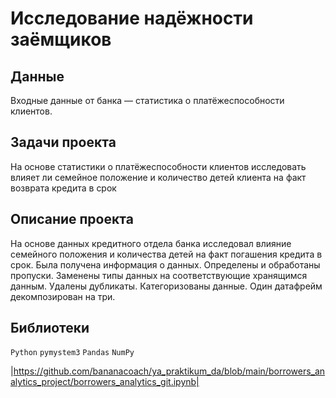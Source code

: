 
# Исследование надёжности заёмщиков

## Данные

Входные данные от банка — статистика о платёжеспособности клиентов.

## Задачи проекта 

На основе статистики о платёжеспособности клиентов исследовать влияет ли семейное положение и количество детей клиента на факт возврата кредита в срок

## Описание проекта

На основе данных кредитного отдела банка исследовал влияние семейного положения и количества детей на факт погашения кредита в срок. Была получена информация о данных. Определены и обработаны пропуски. Заменены типы данных на соответствующие хранящимся данным. Удалены дубликаты. Категоризованы данные. Один датафрейм декомпозирован на три.

## Библиотеки

`Python` `pymystem3` `Pandas` `NumPy`

|https://github.com/bananacoach/ya_praktikum_da/blob/main/borrowers_analytics_project/borrowers_analytics_git.ipynb|

<br>
